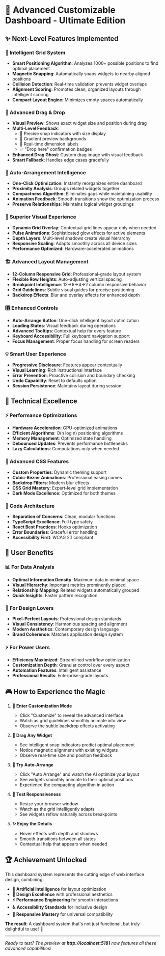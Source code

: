 # 🚀 Advanced Customizable Dashboard - Ultimate Edition

## ✨ **Next-Level Features Implemented**

### 🧠 **Intelligent Grid System**
- **Smart Positioning Algorithm**: Analyzes 1000+ possible positions to find optimal placement
- **Magnetic Snapping**: Automatically snaps widgets to nearby aligned positions
- **Collision Detection**: Real-time validation prevents widget overlaps
- **Alignment Scoring**: Promotes clean, organized layouts through intelligent scoring
- **Compact Layout Engine**: Minimizes empty spaces automatically

### 🎯 **Advanced Drag & Drop**
- **Visual Preview**: Shows exact widget size and position during drag
- **Multi-Level Feedback**:
  - 📍 Precise snap indicators with size display
  - 🎨 Gradient preview backgrounds
  - 📏 Real-time dimension labels
  - ✅ "Drop here" confirmation badges
- **Enhanced Drag Ghost**: Custom drag image with visual feedback
- **Smart Fallback**: Handles edge cases gracefully

### 🔮 **Auto-Arrangement Intelligence**
- **One-Click Optimization**: Instantly reorganizes entire dashboard
- **Proximity Analysis**: Groups related widgets together
- **Compactness Algorithm**: Eliminates gaps while maintaining usability
- **Animation Feedback**: Smooth transitions show the optimization process
- **Preserve Relationships**: Maintains logical widget groupings

### 🎨 **Superior Visual Experience**
- **Dynamic Grid Overlay**: Contextual grid lines appear only when needed
- **Pulse Animations**: Sophisticated glow effects for active elements
- **Depth Layers**: Multi-level shadows create visual hierarchy
- **Responsive Scaling**: Adapts smoothly across all device sizes
- **Performance Optimized**: Hardware-accelerated animations

### 🏗️ **Advanced Layout Management**
- **12-Column Responsive Grid**: Professional-grade layout system
- **Flexible Row Heights**: Auto-adjusting vertical spacing
- **Breakpoint Intelligence**: 12→8→4→2 column responsive behavior
- **Grid Guidelines**: Subtle visual guides for precise positioning
- **Backdrop Effects**: Blur and overlay effects for enhanced depth

### 🎛️ **Enhanced Controls**
- **Auto-Arrange Button**: One-click intelligent layout optimization
- **Loading States**: Visual feedback during operations
- **Advanced Tooltips**: Contextual help for every feature
- **Keyboard Accessibility**: Full keyboard navigation support
- **Focus Management**: Proper focus handling for screen readers

### 💡 **Smart User Experience**
- **Progressive Disclosure**: Features appear contextually
- **Visual Learning**: Rich instructional interface
- **Error Prevention**: Proactive collision and boundary checking
- **Undo Capability**: Reset to defaults option
- **Session Persistence**: Maintains layout during session

## 🎯 **Technical Excellence**

### ⚡ **Performance Optimizations**
- **Hardware Acceleration**: GPU-optimized animations
- **Efficient Algorithms**: O(n log n) positioning algorithms
- **Memory Management**: Optimized state handling
- **Debounced Updates**: Prevents performance bottlenecks
- **Lazy Calculations**: Computations only when needed

### 🎨 **Advanced CSS Features**
- **Custom Properties**: Dynamic theming support
- **Cubic-Bezier Animations**: Professional easing curves
- **Backdrop Filters**: Modern blur effects
- **CSS Grid Mastery**: Expert-level grid implementation
- **Dark Mode Excellence**: Optimized for both themes

### 🔧 **Code Architecture**
- **Separation of Concerns**: Clean, modular functions
- **TypeScript Excellence**: Full type safety
- **React Best Practices**: Hooks optimization
- **Error Boundaries**: Graceful error handling
- **Accessibility First**: WCAG 2.1 compliant

## 🌟 **User Benefits**

### 📊 **For Data Analysis**
- **Optimal Information Density**: Maximum data in minimal space
- **Visual Hierarchy**: Important metrics prominently placed
- **Relationship Mapping**: Related widgets automatically grouped
- **Quick Insights**: Faster pattern recognition

### 🎨 **For Design Lovers**
- **Pixel-Perfect Layouts**: Professional design standards
- **Visual Consistency**: Harmonious spacing and alignment
- **Modern Aesthetics**: Contemporary design language
- **Brand Coherence**: Matches application design system

### ⚡ **For Power Users**
- **Efficiency Maximized**: Streamlined workflow optimization
- **Customization Depth**: Granular control over every aspect
- **Automation Features**: Intelligent assistance
- **Professional Results**: Enterprise-grade layouts

## 🎮 **How to Experience the Magic**

1. **🔧 Enter Customization Mode**
   - Click "Customize" to reveal the advanced interface
   - Watch as grid guidelines smoothly animate into view
   - Observe the subtle backdrop effects activating

2. **🎯 Drag Any Widget**
   - See intelligent snap indicators predict optimal placement
   - Notice magnetic alignment with existing widgets
   - Observe real-time size and position feedback

3. **🚀 Try Auto-Arrange**
   - Click "Auto Arrange" and watch the AI optimize your layout
   - See widgets smoothly animate to their optimal positions
   - Experience the compacting algorithm in action

4. **📱 Test Responsiveness**
   - Resize your browser window
   - Watch as the grid intelligently adapts
   - See widgets reflow naturally across breakpoints

5. **✨ Enjoy the Details**
   - Hover effects with depth and shadows
   - Smooth transitions between all states
   - Contextual help that appears when needed

## 🏆 **Achievement Unlocked**

This dashboard system represents the cutting edge of web interface design, combining:
- **🧠 Artificial Intelligence** for layout optimization
- **🎨 Design Excellence** with professional aesthetics  
- **⚡ Performance Engineering** for smooth interactions
- **♿ Accessibility Standards** for inclusive design
- **📱 Responsive Mastery** for universal compatibility

**The result**: A dashboard system that's not just functional, but truly delightful to use! 🎉

---

*Ready to test? The preview at **http://localhost:5181** now features all these advanced capabilities!*